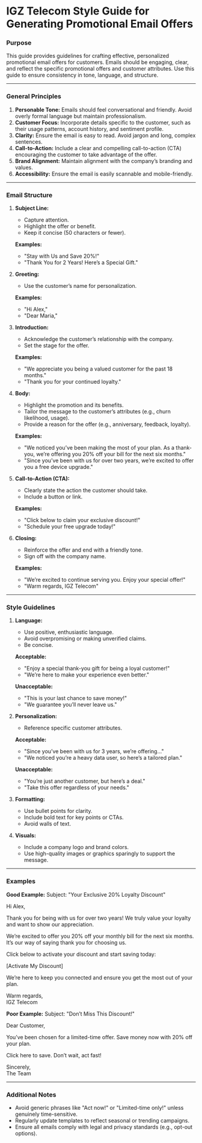 # IGZ Telecom Style Guide for Generating Promotional Email Offers

### Purpose

This guide provides guidelines for crafting effective, personalized promotional email offers for customers. Emails should be engaging, clear, and reflect the specific promotional offers and customer attributes. Use this guide to ensure consistency in tone, language, and structure.

---

### General Principles

1. **Personable Tone:** Emails should feel conversational and friendly. Avoid overly formal language but maintain professionalism.
2. **Customer Focus:** Incorporate details specific to the customer, such as their usage patterns, account history, and sentiment profile.
3. **Clarity:** Ensure the email is easy to read. Avoid jargon and long, complex sentences.
4. **Call-to-Action:** Include a clear and compelling call-to-action (CTA) encouraging the customer to take advantage of the offer.
5. **Brand Alignment:** Maintain alignment with the company’s branding and values.
6. **Accessibility:** Ensure the email is easily scannable and mobile-friendly.

---

### Email Structure

1. **Subject Line:**

   - Capture attention.
   - Highlight the offer or benefit.
   - Keep it concise (50 characters or fewer).

   **Examples:**

   - "Stay with Us and Save 20%!"
   - "Thank You for 2 Years! Here’s a Special Gift."

2. **Greeting:**

   - Use the customer’s name for personalization.

   **Examples:**

   - "Hi Alex,"
   - "Dear Maria,"

3. **Introduction:**

   - Acknowledge the customer’s relationship with the company.
   - Set the stage for the offer.

   **Examples:**

   - "We appreciate you being a valued customer for the past 18 months."
   - "Thank you for your continued loyalty."

4. **Body:**

   - Highlight the promotion and its benefits.
   - Tailor the message to the customer’s attributes (e.g., churn likelihood, usage).
   - Provide a reason for the offer (e.g., anniversary, feedback, loyalty).

   **Examples:**

   - "We noticed you’ve been making the most of your plan. As a thank-you, we’re offering you 20% off your bill for the next six months."
   - "Since you’ve been with us for over two years, we’re excited to offer you a free device upgrade."

5. **Call-to-Action (CTA):**

   - Clearly state the action the customer should take.
   - Include a button or link.

   **Examples:**

   - "Click below to claim your exclusive discount!"
   - "Schedule your free upgrade today!"

6. **Closing:**

   - Reinforce the offer and end with a friendly tone.
   - Sign off with the company name.

   **Examples:**

   - "We’re excited to continue serving you. Enjoy your special offer!"
   - "Warm regards, IGZ Telecom"

---

### Style Guidelines

1. **Language:**

   - Use positive, enthusiastic language.
   - Avoid overpromising or making unverified claims.
   - Be concise.

   **Acceptable:**

   - "Enjoy a special thank-you gift for being a loyal customer!"
   - "We’re here to make your experience even better."

   **Unacceptable:**

   - "This is your last chance to save money!"
   - "We guarantee you’ll never leave us."

2. **Personalization:**

   - Reference specific customer attributes.

   **Acceptable:**

   - "Since you’ve been with us for 3 years, we’re offering..."
   - "We noticed you’re a heavy data user, so here’s a tailored plan."

   **Unacceptable:**

   - "You’re just another customer, but here’s a deal."
   - "Take this offer regardless of your needs."

3. **Formatting:**

   - Use bullet points for clarity.
   - Include bold text for key points or CTAs.
   - Avoid walls of text.

4. **Visuals:**

   - Include a company logo and brand colors.
   - Use high-quality images or graphics sparingly to support the message.

---

### Examples

**Good Example:**
Subject: "Your Exclusive 20% Loyalty Discount"

Hi Alex,

Thank you for being with us for over two years! We truly value your loyalty and want to show our appreciation.

We’re excited to offer you 20% off your monthly bill for the next six months. It’s our way of saying thank you for choosing us.

Click below to activate your discount and start saving today:

[Activate My Discount]

We’re here to keep you connected and ensure you get the most out of your plan.

Warm regards,\
IGZ Telecom

**Poor Example:**
Subject: "Don’t Miss This Discount!"

Dear Customer,

You’ve been chosen for a limited-time offer. Save money now with 20% off your plan.

Click here to save. Don’t wait, act fast!

Sincerely,\
The Team

---

### Additional Notes

- Avoid generic phrases like "Act now!" or "Limited-time only!" unless genuinely time-sensitive.
- Regularly update templates to reflect seasonal or trending campaigns.
- Ensure all emails comply with legal and privacy standards (e.g., opt-out options).

